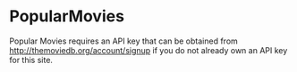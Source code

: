 # PopularMovies

 Popular Movies requires an API key that can be obtained from http://themoviedb.org/account/signup
 if you do not already own an API key for this site.

 
